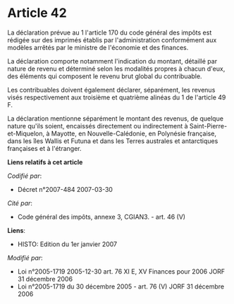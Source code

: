 # Article 42

La déclaration prévue au 1 l'article 170 du code général des impôts est rédigée sur des imprimés établis par l'administration
conformément aux modèles arrêtés par le ministre de l'économie et des finances.

La déclaration comporte notamment l'indication du montant, détaillé par nature de revenu et déterminé selon les modalités
propres à chacun d'eux, des éléments qui composent le revenu brut global du contribuable.

Les contribuables doivent également déclarer, séparément, les revenus visés respectivement aux troisième et quatrième alinéas
du 1 de l'article 49 F.

La déclaration mentionne séparément le montant des revenus, de quelque nature qu'ils soient, encaissés directement ou
indirectement à Saint-Pierre-et-Miquelon, à Mayotte, en Nouvelle-Calédonie, en Polynésie française, dans les îles Wallis et
Futuna et dans les Terres australes et antarctiques françaises et à l'étranger.

**Liens relatifs à cet article**

_Codifié par_:

  - Décret n°2007-484 2007-03-30

_Cité par_:

  - Code général des impôts, annexe 3, CGIAN3. - art. 46 (V)

**Liens**:

  - HISTO: Edition du 1er janvier 2007

_Modifié par_:

  - Loi n°2005-1719 2005-12-30 art. 76 XI E, XV Finances pour 2006 JORF 31 décembre 2006
  - Loi n°2005-1719 du 30 décembre 2005 - art. 76 (V) JORF 31 décembre 2006
